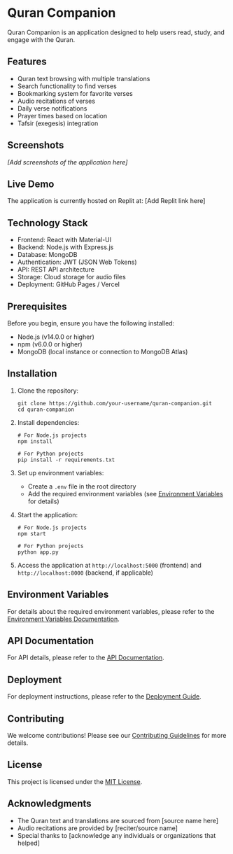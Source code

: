 # Quran Companion

Quran Companion is an application designed to help users read, study, and engage with the Quran.

## Features

- Quran text browsing with multiple translations
- Search functionality to find verses
- Bookmarking system for favorite verses
- Audio recitations of verses
- Daily verse notifications
- Prayer times based on location
- Tafsir (exegesis) integration

## Screenshots

*[Add screenshots of the application here]*

## Live Demo

The application is currently hosted on Replit at: [Add Replit link here]

## Technology Stack

- Frontend: React with Material-UI
- Backend: Node.js with Express.js
- Database: MongoDB
- Authentication: JWT (JSON Web Tokens)
- API: REST API architecture
- Storage: Cloud storage for audio files
- Deployment: GitHub Pages / Vercel

## Prerequisites

Before you begin, ensure you have the following installed:
- Node.js (v14.0.0 or higher)
- npm (v6.0.0 or higher)
- MongoDB (local instance or connection to MongoDB Atlas)

## Installation

1. Clone the repository:
   ```
   git clone https://github.com/your-username/quran-companion.git
   cd quran-companion
   ```

2. Install dependencies:
   ```
   # For Node.js projects
   npm install
   
   # For Python projects
   pip install -r requirements.txt
   ```

3. Set up environment variables:
   - Create a `.env` file in the root directory
   - Add the required environment variables (see [Environment Variables](docs/ENVIRONMENT_VARIABLES.md) for details)

4. Start the application:
   ```
   # For Node.js projects
   npm start
   
   # For Python projects
   python app.py
   ```

5. Access the application at `http://localhost:5000` (frontend) and `http://localhost:8000` (backend, if applicable)

## Environment Variables

For details about the required environment variables, please refer to the [Environment Variables Documentation](docs/ENVIRONMENT_VARIABLES.md).

## API Documentation

For API details, please refer to the [API Documentation](docs/API_DOCUMENTATION.md).

## Deployment

For deployment instructions, please refer to the [Deployment Guide](docs/DEPLOYMENT.md).

## Contributing

We welcome contributions! Please see our [Contributing Guidelines](CONTRIBUTING.md) for more details.

## License

This project is licensed under the [MIT License](LICENSE).

## Acknowledgments

- The Quran text and translations are sourced from [source name here]
- Audio recitations are provided by [reciter/source name]
- Special thanks to [acknowledge any individuals or organizations that helped]
